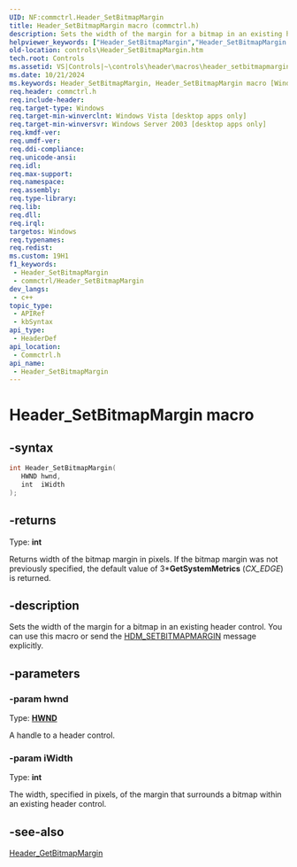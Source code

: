 ```yaml
---
UID: NF:commctrl.Header_SetBitmapMargin
title: Header_SetBitmapMargin macro (commctrl.h)
description: Sets the width of the margin for a bitmap in an existing header control. You can use this macro or send the HDM_SETBITMAPMARGIN message explicitly.
helpviewer_keywords: ["Header_SetBitmapMargin","Header_SetBitmapMargin macro [Windows Controls]","_win32_Header_SetBitmapMargin","_win32_Header_SetBitmapMargin_cpp","commctrl/Header_SetBitmapMargin","controls.Header_SetBitmapMargin","controls._win32_Header_SetBitmapMargin"]
old-location: controls\Header_SetBitmapMargin.htm
tech.root: Controls
ms.assetid: VS|Controls|~\controls\header\macros\header_setbitmapmargin.htm
ms.date: 10/21/2024
ms.keywords: Header_SetBitmapMargin, Header_SetBitmapMargin macro [Windows Controls], _win32_Header_SetBitmapMargin, _win32_Header_SetBitmapMargin_cpp, commctrl/Header_SetBitmapMargin, controls.Header_SetBitmapMargin, controls._win32_Header_SetBitmapMargin
req.header: commctrl.h
req.include-header: 
req.target-type: Windows
req.target-min-winverclnt: Windows Vista [desktop apps only]
req.target-min-winversvr: Windows Server 2003 [desktop apps only]
req.kmdf-ver: 
req.umdf-ver: 
req.ddi-compliance: 
req.unicode-ansi: 
req.idl: 
req.max-support: 
req.namespace: 
req.assembly: 
req.type-library: 
req.lib: 
req.dll: 
req.irql: 
targetos: Windows
req.typenames: 
req.redist: 
ms.custom: 19H1
f1_keywords:
 - Header_SetBitmapMargin
 - commctrl/Header_SetBitmapMargin
dev_langs:
 - c++
topic_type:
 - APIRef
 - kbSyntax
api_type:
 - HeaderDef
api_location:
 - Commctrl.h
api_name:
 - Header_SetBitmapMargin
---
```


# Header_SetBitmapMargin macro

## -syntax

```cpp
int Header_SetBitmapMargin(
   HWND hwnd,
   int  iWidth
);
```

## -returns

Type: **int**

Returns width of the bitmap margin in pixels. If the bitmap margin was not previously specified, the default value of 3*<b>GetSystemMetrics</b> (<i>CX_EDGE</i>) is returned.

## -description

Sets the width of the margin for a bitmap in an existing header control. You can use this macro or send the <a href="/windows/desktop/Controls/hdm-setbitmapmargin">HDM_SETBITMAPMARGIN</a> message explicitly.

## -parameters

### -param hwnd

Type: <b><a href="/windows/desktop/WinProg/windows-data-types">HWND</a></b>

A handle to a header control.

### -param iWidth

Type: <b>int</b>

The width, specified in pixels, of the margin that surrounds a bitmap within an existing header control.

## -see-also

<a href="/windows/desktop/api/commctrl/nf-commctrl-header_getbitmapmargin">Header_GetBitmapMargin</a>
